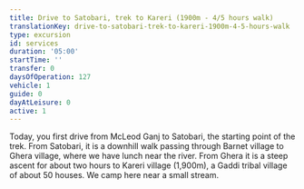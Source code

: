 ```yaml
---
title: Drive to Satobari, trek to Kareri (1900m - 4/5 hours walk)
translationKey: drive-to-satobari-trek-to-kareri-1900m-4-5-hours-walk
type: excursion
id: services
duration: '05:00'
startTime: ''
transfer: 0
daysOfOperation: 127
vehicle: 1
guide: 0
dayAtLeisure: 0
active: 1
---
```

Today, you first drive from McLeod Ganj to Satobari, the starting point of the trek. From Satobari, it is a downhill walk passing through Barnet village to Ghera village, where we have lunch near the river. From Ghera it is a steep ascent for about two hours to Kareri village (1,900m), a Gaddi tribal village of about 50 houses. We camp here near a small stream.